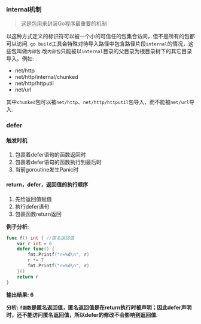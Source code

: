 ### internal机制
> 这是包用来封装Go程序最重要的机制

以这种方式定义的标识符可以被一个小的可信任的包集合访问，但不是所有的包都可以访问.
`go build`工具会特殊对待导入路径中包含路径片段`internal`的情况，这些包叫做`内部包`.改`内部包`只能被以`internal`目录的父目录为根目录树下的其它目录导入。例如:
* net/http
* net/http/internal/chunked
* net/http/httputil
* net/url
  
其中`chunked`包可以被`net/http`、`net/http/httputil`包导入，而不能被`net/url`导入.


### defer

#### 触发时机

1. 包裹着defer语句的函数返回时
2. 包裹着defer语句的函数执行到最后时
3. 当前goroutine发生Panic时

#### return，defer，返回值的执行顺序

1. 先给返回值赋值
2. 执行defer语句
3. 包裹函数return返回

**例子分析:**

```go
func f() int { //匿名返回值
	var r int = 6
	defer func() {
		fmt.Printf("r=%d\n", r)
		r *= 7
		fmt.Printf("r=%d\n", r)
	}()
	return r
}
```

**输出结果: 6**

**分析: `f函数`是匿名返回值，匿名返回值是在return执行时被声明；因此defer声明时，还不能访问匿名返回值，所以defer的修改不会影响到返回值.**